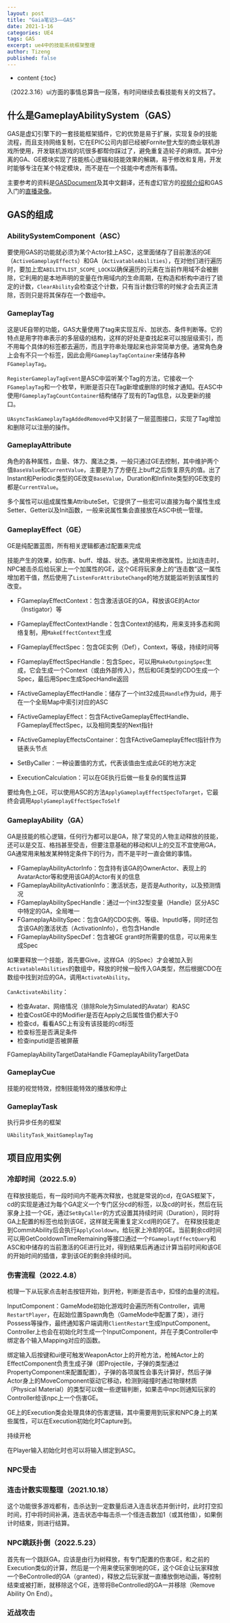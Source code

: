 ```yaml
---
layout: post
title: "Gaia笔记3——GAS"
date: 2021-1-16
categories: UE4
tags: GAS
excerpt: ue4中的技能系统框架整理
author: Tizeng
published: false
---
```


* content
{:toc}

（2022.3.16）ui方面的事情总算告一段落，有时间继续去看技能有关的文档了。

## 什么是GameplayAbilitySystem（GAS）

GAS是虚幻引擎下的一套技能框架插件，它的优势是易于扩展，实现复杂的技能流程，而且支持网络复制，它在EPIC公司内部已经被Fornite登大型的商业联机游戏所使用，开发联机游戏的坑很多都帮你踩过了，避免重复造轮子的麻烦。其中分离的GA、GE模块实现了技能核心逻辑和技能效果的解耦，易于修改和复用，开发时能够专注在某个特定模块，而不是在一个技能中考虑所有事情。

主要参考的资料是[GASDocument](https://github.com/tranek/GASDocumentation)及其中文翻译，还有虚幻官方的[视频介绍](https://www.bilibili.com/video/BV1zD4y1X77M)和GAS入门的[直播录像](https://www.bilibili.com/video/BV1X5411V7jh)。

## GAS的组成

### AbilitySystemComponent（ASC）

要使用GAS的功能就必须为某个Actor挂上ASC，这里面储存了目前激活的GE（`ActiveGameplayEffects`）和GA（`ActivatableAbilities`），在对他们进行遍历时，要加上宏`ABILITYLIST_SCOPE_LOCK`以确保遍历的元素在当前作用域不会被删除，它利用的是本地声明的变量在作用域内的生命周期，在构造和析构中进行了锁定的计数，`ClearAbility`会检查这个计数，只有当计数归零的时候才会去真正清除，否则只是将其保存在一个数组中。

### GameplayTag

这是UE自带的功能，GAS大量使用了tag来实现互斥、加状态、条件判断等。它的特点是用字符串表示的多层级的结构，这样的好处是查找起来可以按层级索引，而不用每个具体的标签都去遍历，而且字符串处理起来也非常简单方便。通常角色身上会有不只一个标签，因此会用`FGameplayTagContainer`来储存各种`FGameplayTag`。

`RegisterGameplayTagEvent`是ASC中监听某个Tag的方法，它接收一个`FGameplayTag`和一个枚举，判断是否只在Tag新增或删除的时候才通知。在ASC中使用`FGameplayTagCountContainer`结构储存了现有的Tag信息，以及更新的接口。

`UAsyncTaskGameplayTagAddedRemoved`中又封装了一层蓝图接口，实现了Tag增加和删除可以注册的操作。

### GameplayAttribute

角色的各种属性，血量、体力、魔法之类，一般只通过GE去控制，其中维护两个值`BaseValue`和`CurrentValue`，主要是为了方便在上buff之后恢复原先的值。出了Instant和Periodic类型的GE改变`BaseValue`，Duration和Infinite类型的GE改变的都是`CurrentValue`。

多个属性可以组成属性集AttributeSet，它提供了一些宏可以直接为每个属性生成Setter、Getter以及Init函数，一般来说属性集会直接放在ASC中统一管理。

### GameplayEffect（GE）

GE是纯配置蓝图，所有相关逻辑都通过配置来完成

技能产生的效果，如伤害、buff、增益、状态。通常用来修改属性。比如连击时，NPC被击杀后给玩家上一个加属性的GE，这个GE将玩家身上的“连击数”这一属性增加若干值，然后使用了`ListenForAttributeChange`的地方就能监听到该属性的改变。

- FGameplayEffectContext：包含激活该GE的GA，释放该GE的Actor（Instigator）等
- FGameplayEffectContextHandle：包含Context的结构，用来支持多态和网络复制，用`MakeEffectContext`生成
- FGameplayEffectSpec：包含GE实例（Def），Context，等级，持续时间等
- FGameplayEffectSpecHandle：包含Spec，可以用`MakeOutgoingSpec`生成，它会生成一个Context（或由外部传入），然后和GE类型的CDO生成一个Spec，最后用Spec生成SpecHandle返回

- FActiveGameplayEffectHandle：储存了一个int32成员`Handle`作为uid，用于在一个全局Map中索引对应的ASC
- FActiveGameplayEffect：包含FActiveGameplayEffectHandle、FGameplayEffectSpec，以及相同类型的Next指针
- FActiveGameplayEffectsContainer：包含FActiveGameplayEffect指针作为链表头节点
  
- SetByCaller：一种设置值的方式，代表该值由生成此GE的地方决定
- ExecutionCalculation：可以在GE执行后做一些复杂的属性运算

要给角色上GE，可以使用ASC的方法`ApplyGameplayEffectSpecToTarget`，它最终会调用`ApplyGameplayEffectSpecToSelf`

### GameplayAbility（GA）

GA是技能的核心逻辑，任何行为都可以是GA，除了常见的人物主动释放的技能，还可以是交互、格挡甚至受击，但要注意基础的移动和UI上的交互不宜使用GA，GA通常用来触发某种特定条件下的行为，而不是平时一直会做的事情。

- FGameplayAbilityActorInfo：包含持有该GA的OwnerActor、表现上的AvatarActor等和使用该GA的Actor有关的信息
- FGameplayAbilityActivationInfo：激活状态，是否是Authority，以及预测情况
- FGameplayAbilitySpecHandle：通过一个int32型变量（Handle）区分ASC中特定的GA，全局唯一
- FGameplayAbilitySpec：包含GA的CDO实例、等级、InputId等，同时还包含该GA的激活状态（ActivationInfo），也包含Handle
- FGameplayAbilitySpecDef：包含被GE grant时所需要的信息，可以用来生成Spec

如果要释放一个技能，首先要Give，这样GA（的Spec）才会被加入到`ActivatableAbilities`的数组中，释放的时候一般传入GA类型，然后根据CDO在数组中找到对应的GA，调用`ActivateAbility`。

`CanActivateAbility`：
* 检查Avatar、网络情况（排除Role为Simulated的Avatar）和ASC
* 检查CostGE中的Modifier是否在Apply之后属性值仍都大于0
* 检查cd，看看ASC上有没有该技能的cd标签
* 检查标签是否满足条件
* 检查inputid是否被屏蔽

FGameplayAbilityTargetDataHandle
FGameplayAbilityTargetData

### GameplayCue

技能的视觉特效，控制技能特效的播放和停止

### GameplayTask

执行异步任务的框架

`UAbilityTask_WaitGameplayTag`

## 项目应用实例

### 冷却时间（2022.5.9）

在释放技能后，有一段时间内不能再次释放，也就是常说的cd，在GAS框架下，cd的实现是通过为每个GA定义一个专门区分cd的标签，以及cd的时长，然后在玩家身上挂一个GE，通过`SetByCaller`的方式设置其持续时间（Duration），同时将GA上配置的标签也给到该GE，这样就无需重复定义cd用的GE了。
在释放技能走到CommitAbility后会执行`ApplyCooldown`，给玩家上冷却的GE。当前剩余cd时间可以用GetCooldownTimeRemaining等接口通过一个`FGameplayEffectQuery`和ASC和中储存的当前激活的GE进行比对，得到结果后再通过计算当前时间和该GE的开始时间的插值，拿到该GE的剩余持续时间。

### 伤害流程（2022.4.8）

梳理一下从玩家点击射击按钮开始，到开枪，判断是否击中，扣怪的血量的流程。

InputComponent：GameMode初始化游戏时会遍历所有Controller，调用`RestartPlayer`，在起始位置Spawn角色（GameMode中配置了类），进行Possess等操作，最终通知客户端调用`ClientRestart`生成InputComponent。Controller上也会在初始化时生成一个InputComponent，并在子类Controller中绑定各个输入Mapping对应的函数。

绑定输入后按键和ui便可触发WeaponActor上的开枪方法，枪械Actor上的EffectComponent负责生成子弹（即Projectile，子弹的类型通过PropertyComponent来配置配置），子弹的各项属性会事先计算好，然后子弹Actor身上的MoveComponent驱动它移动，检测到碰撞时通过物理材质（Physical Material）的类型可以做一些逻辑判断，如果击中npc则通知玩家的Controller给该npc上一个伤害GE。

GE上的Execution类会处理具体的伤害逻辑，其中需要用到玩家和NPC身上的某些属性，可以在Execution初始化时Capture到。

持续开枪

在Player输入初始化时也可以将输入绑定到ASC。

### NPC受击

### 连击计数实现整理（2021.10.18）

这个功能很多游戏都有，击杀达到一定数量后进入连击状态并倒计时，此时打空扣时间，打中将时间补满，连击状态中每击杀一个怪连击数加1（或其他值），如果倒计时结束，则进行结算。

### NPC跳跃扑倒（2022.5.23）

首先有一个跳跃GA，应该是由行为树释放，有专门配置的伤害GE，和之前的Execution类似的计算，然后是一个用来使玩家倒地的GE，这个GE会让玩家释放一个BeControlled的GA（granted），释放之后玩家就一直播放倒地动画，等控制结束或被打断，就移除这个GE，连带将BeControlled的GA一并移除（Remove Ability On End）。

### 近战攻击

